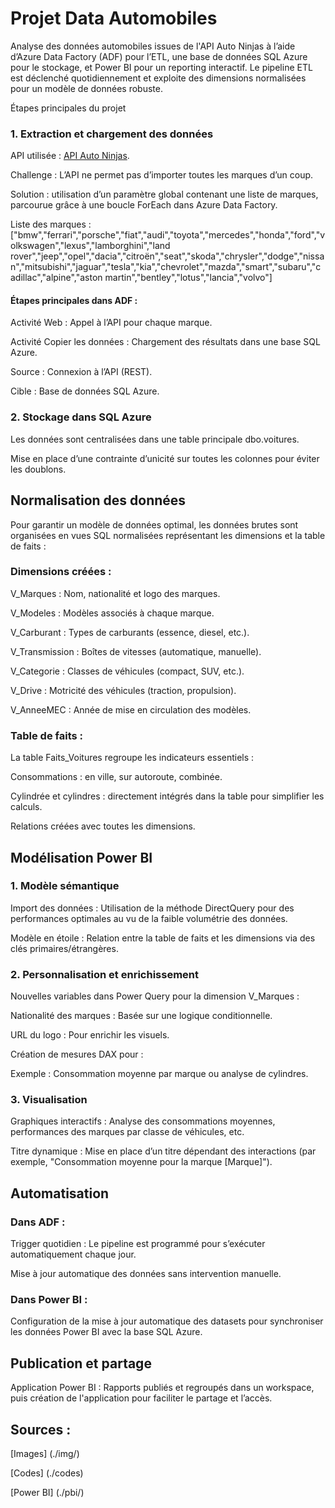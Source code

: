 # Projet Data Automobiles

Analyse des données automobiles issues de l'API Auto Ninjas à l’aide d’Azure Data Factory (ADF) pour l’ETL, une base de données SQL Azure pour le stockage, et Power BI pour un reporting interactif. Le pipeline ETL est déclenché quotidiennement et exploite des dimensions normalisées pour un modèle de données robuste.

Étapes principales du projet

### 1. Extraction et chargement des données
API utilisée : [API Auto Ninjas](https://api-ninjas.com/api).

Challenge : L’API ne permet pas d’importer toutes les marques d’un coup.

Solution : utilisation d’un paramètre global contenant une liste de marques, parcourue grâce à une boucle ForEach dans Azure Data Factory.

Liste des marques : 
["bmw","ferrari","porsche","fiat","audi","toyota","mercedes","honda","ford","volkswagen","lexus","lamborghini","land rover","jeep","opel","dacia","citroën","seat","skoda","chrysler","dodge","nissan","mitsubishi","jaguar","tesla","kia","chevrolet","mazda","smart","subaru","cadillac","alpine","aston martin","bentley","lotus","lancia","volvo"]

#### Étapes principales dans ADF :

Activité Web : Appel à l’API pour chaque marque.

Activité Copier les données : Chargement des résultats dans une base SQL Azure.

Source : Connexion à l’API (REST).

Cible : Base de données SQL Azure.

### 2. Stockage dans SQL Azure
Les données sont centralisées dans une table principale dbo.voitures.

Mise en place d’une contrainte d’unicité sur toutes les colonnes pour éviter les doublons.

## Normalisation des données
Pour garantir un modèle de données optimal, les données brutes sont organisées en vues SQL normalisées représentant les dimensions et la table de faits :

### Dimensions créées :

V_Marques : Nom, nationalité et logo des marques.

V_Modeles : Modèles associés à chaque marque.

V_Carburant : Types de carburants (essence, diesel, etc.).

V_Transmission : Boîtes de vitesses (automatique, manuelle).

V_Categorie : Classes de véhicules (compact, SUV, etc.).

V_Drive : Motricité des véhicules (traction, propulsion).

V_AnneeMEC : Année de mise en circulation des modèles.

### Table de faits :

La table Faits_Voitures regroupe les indicateurs essentiels :

Consommations : en ville, sur autoroute, combinée.

Cylindrée et cylindres : directement intégrés dans la table pour simplifier les calculs.

Relations créées avec toutes les dimensions.

## Modélisation Power BI

### 1. Modèle sémantique

Import des données : Utilisation de la méthode DirectQuery pour des performances optimales au vu de la faible volumétrie des données.

Modèle en étoile : Relation entre la table de faits et les dimensions via des clés primaires/étrangères.

### 2. Personnalisation et enrichissement

Nouvelles variables dans Power Query pour la dimension V_Marques :

Nationalité des marques : Basée sur une logique conditionnelle.

URL du logo : Pour enrichir les visuels.

Création de mesures DAX pour :

Exemple : Consommation moyenne par marque ou analyse de cylindres.

### 3. Visualisation

Graphiques interactifs : Analyse des consommations moyennes, performances des marques par classe de véhicules, etc.

Titre dynamique : Mise en place d’un titre dépendant des interactions (par exemple, "Consommation moyenne pour la marque [Marque]").

## Automatisation

### Dans ADF :

Trigger quotidien : Le pipeline est programmé pour s’exécuter automatiquement chaque jour.

Mise à jour automatique des données sans intervention manuelle.

### Dans Power BI :

Configuration de la mise à jour automatique des datasets pour synchroniser les données Power BI avec la base SQL Azure.

## Publication et partage

Application Power BI : Rapports publiés et regroupés dans un workspace, puis création de l'application pour faciliter le partage et l’accès.

## Sources :

[Images] (./img/)

[Codes] (./codes)

[Power BI] (./pbi/)
